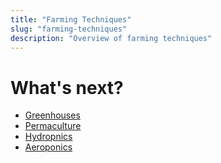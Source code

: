 ```yaml
---
title: "Farming Techniques"
slug: "farming-techniques"
description: "Overview of farming techniques"
---
```


# What's next?

* [Greenhouses](../farming/farming-techniques/greenhouses.md)
* [Permaculture](../farming/farming-techniques/permaculture.md)
* [Hydropnics](../farming/farming-techniques/hydroponics.md)
* [Aeroponics](../farming/farming-techniques/aeroponics.md)
